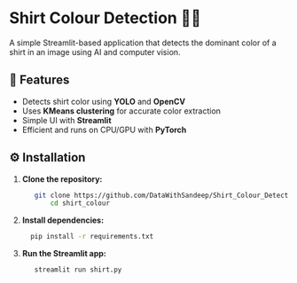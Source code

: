 # Shirt Colour Detection 🎨👕

A simple Streamlit-based application that detects the dominant color of a shirt in an image using AI and computer vision.

## 🔧 Features  
- Detects shirt color using **YOLO** and **OpenCV**  
- Uses **KMeans clustering** for accurate color extraction  
- Simple UI with **Streamlit**  
- Efficient and runs on CPU/GPU with **PyTorch**  

## ⚙️ Installation  

1. **Clone the repository:**  
   ```bash
      git clone https://github.com/DataWithSandeep/Shirt_Colour_Detection
          cd shirt_colour
2. **Install dependencies:**
    ```bash
      pip install -r requirements.txt
3. **Run the Streamlit app:**
   ```bash
      streamlit run shirt.py 

